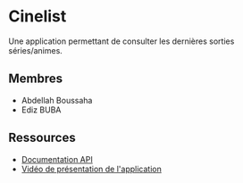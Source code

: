 # Cinelist

Une application permettant de consulter les dernières sorties séries/animes.

## Membres

- Abdellah Boussaha
- Ediz BUBA

## Ressources

- [Documentation API](https://simkl.docs.apiary.io/#)
- [Vidéo de présentation de l'application](https://www.youtube.com/watch?v=KYbIFQ9vRA4)
